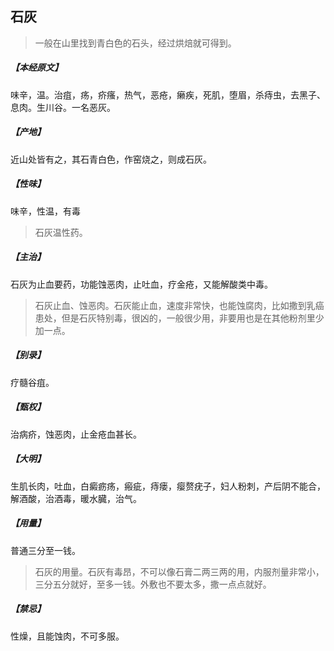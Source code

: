 ## 石灰

> 一般在山里找到青白色的石头，经过烘焙就可得到。

##### 【本经原文】
味辛，温。治疽，疡，疥瘙，热气，恶疮，癞疾，死肌，堕眉，杀痔虫，去黑子、息肉。生川谷。一名恶灰。
##### 【产地】
近山处皆有之，其石青白色，作窑烧之，则成石灰。
##### 【性味】
味辛，性温，有毒

> 石灰温性药。

##### 【主治】
石灰为止血要药，功能蚀恶肉，止吐血，疗金疮，又能解酸类中毒。

> 石灰止血、蚀恶肉。石灰能止血，速度非常快，也能蚀腐肉，比如撒到乳癌患处，但是石灰特别毒，很凶的，一般很少用，非要用也是在其他粉剂里少加一点。

##### 【别录】
疗髓谷疽。
##### 【甄权】
治病疥，蚀恶肉，止金疮血甚长。
##### 【大明】
生肌长肉，吐血，白癜疬疡，瘢疵，痔瘘，瘿赘疣子，妇人粉刺，产后阴不能合，解酒酸，治酒毒，暖水臓，治气。
##### 【用量】
普通三分至一钱。

> 石灰的用量。石灰有毒昂，不可以像石膏二两三两的用，内服剂量非常小，三分五分就好，至多一钱。外敷也不要太多，撒一点点就好。

##### 【禁忌】
性燥，且能蚀肉，不可多服。